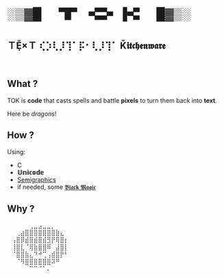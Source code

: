 
# ░▒▓█⠀ &nbsp; 🬨🬀🬇🬰🬃▐🬤 &nbsp; ⠀█▓▒░

## ＴḜ×Ｔ  ⢎⡱⢇⡸⢹⠁⡯⠂⢇⡸⢹⠁ Ǩ𝖎𝖙𝖈𝖍𝖊𝖓𝖜𝖆𝖗𝖊

&nbsp;  

## What ?

TOK is **code** that casts spells and battle **pixels** to turn them back into **text**.

Here be *dragons*!

## How ?

Using:

* C
*  **𝕌𝕟𝕚𝕔𝕠𝕕𝕖**
* [Semigraphics](https://en.wikipedia.org/wiki/Semigraphics)
* if needed, some [𝕭𝖑𝖆𝖈𝖐 𝕸𝖆𝖌𝖎𝖈](https://en.wikipedia.org/wiki/ANSI_escape_code)

## Why ?

⠀⠀⠀⠀⠀⢀⣀⣠⣀⣀⡀  
⠀⠀⢀⣴⣿⣿⣿⣿⣿⣿⣿⣷⣄  
⠀⢠⣿⡿⣾⣿⣾⣿⣾⣻⡟⢿⣿⡆  
⠀⢸⣿⣇⠈⢿⣷⣿⣿⠿⠀⣼⣿⡇  
⠀⠈⣿⣿⣷⣄⠙⠚⢉⢠⣾⣿⡟⠃  
⠀⠀⠈⠻⣿⣿⣿⣿⣿⣿⠽⠛  
⠀⠀⠀⠀⠀⠉⠉⠈⠁⠄  
